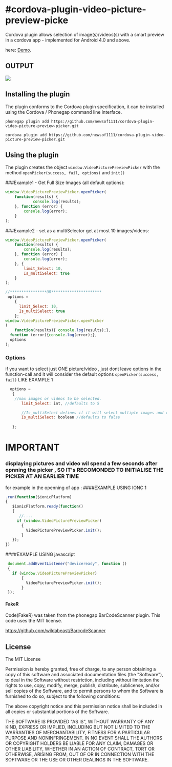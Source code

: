 #cordova-plugin-video-picture-preview-picke
===================

Cordova  plugin allows selection of  image(s)/videos(s) with a smart preview  in a cordova app - implemented for Android 4.0 and above.

 here: [Demo](http://80.241.214.164/Cordovapicker/preview.html).
## OUTPUT
![](http://80.241.214.164/Cordovapicker/output.png)

## Installing the plugin

The plugin conforms to the Cordova plugin specification, it can be installed
using the Cordova / Phonegap command line interface.

    phonegap plugin add https://github.com/newsof1111/cordova-plugin-video-picture-preview-picker.git

    cordova plugin add https://github.com/newsof1111/cordova-plugin-video-picture-preview-picker.git


## Using the plugin

The plugin creates the object `window.VideoPicturePreviewPicker` with the method `openPicker(success, fail, options)` and `init()`

###Example1 - Get Full Size Images (all default options):
```javascript
window.VideoPicturePreviewPicker.openPicker(
	function(results) {
			console.log(results);
	}, function (error) {
		console.log(error);
	}
);
```

###Example2 - set as a multiSelector get at most 10 images/videos:
```javascript
window.VideoPicturePreviewPicker.openPicker(
	function(results) {
		console.log(results);
	}, function (error) {
		console.log(error);
	}, {
		limit_Select: 10,
		Is_multiSelect: true
	}
);

//****************OR********************** 
 options = 
    {
      limit_Select: 10,
      Is_multiSelect: true
    };
window.VideoPicturePreviewPicker.openPicker
(
	function(results){ console.log(results);}, 
  function (error){console.log(error);},
  options
);
```

### Options
if you want to select just ONE picture/video , just dont leave options in the function-call and it will consider the default options `openPicker(success, fail)` LIKE EXAMPLE 1
 ```javascript  
   options = 
    {
     //max images or videos to be selected.
    	limit_Select: int, //defaults to 5

    	//Is_multiSelect defines if it will select multiple images and video.
    	Is_multiSelect: boolean //defaults to false
    	
    };
```
# IMPORTANT 
### displaying pictures and video wil spend a few seconds after opnning the picker , SO IT's RECOMONDED TO INITIALISE THE PICKER AT AN EARLIER TIME
for example in the openning of app :
####EXAMPLE USING IONC 1 
 ```javascript  
 .run(function($ionicPlatform) 
 {
    $ionicPlatform.ready(function() 
    {
       //....
      if (window.VideoPicturePreviewPicker) 
        {	
          VideoPicturePreviewPicker.init();
        }
    });
})
```
####EXAMPLE USING javascript
 ```javascript  
  document.addEventListener("deviceready", function () 
  {
    if (window.VideoPicturePreviewPicker) 
        {	
          VideoPicturePreviewPicker.init();
        }
  });
```
#### FakeR

Code(FakeR) was  taken from the phonegap BarCodeScanner plugin.  This code uses the MIT license.

https://github.com/wildabeast/BarcodeScanner

## License

The MIT License

Permission is hereby granted, free of charge, to any person obtaining a copy
of this software and associated documentation files (the "Software"), to deal
in the Software without restriction, including without limitation the rights
to use, copy, modify, merge, publish, distribute, sublicense, and/or sell
copies of the Software, and to permit persons to whom the Software is
furnished to do so, subject to the following conditions:

The above copyright notice and this permission notice shall be included in
all copies or substantial portions of the Software.

THE SOFTWARE IS PROVIDED "AS IS", WITHOUT WARRANTY OF ANY KIND, EXPRESS OR
IMPLIED, INCLUDING BUT NOT LIMITED TO THE WARRANTIES OF MERCHANTABILITY,
FITNESS FOR A PARTICULAR PURPOSE AND NONINFRINGEMENT. IN NO EVENT SHALL THE
AUTHORS OR COPYRIGHT HOLDERS BE LIABLE FOR ANY CLAIM, DAMAGES OR OTHER
LIABILITY, WHETHER IN AN ACTION OF CONTRACT, TORT OR OTHERWISE, ARISING FROM,
OUT OF OR IN CONNECTION WITH THE SOFTWARE OR THE USE OR OTHER DEALINGS IN
THE SOFTWARE.

